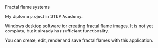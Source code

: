 Fractal flame systems

My diploma project in STEP Academy.

Windows desktop software for creating fractal flame images. It is not yet complete, but it already has sufficient functionality.

You can create, edit, render and save fractal flames with this application.


